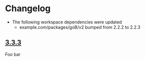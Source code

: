 # Changelog

* The following workspace dependencies were updated
  * example.com/packages/goB/v2 bumped from 2.2.2 to 2.2.3

## [3.3.3](foo)

Foo bar
